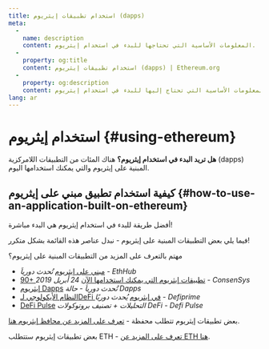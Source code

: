 ```yaml
---
title: استخدام تطبيقات إيثريوم (dapps)
meta:
  - 
    name: description
    content: المعلومات الأساسية التي تحتاجها للبدء في استخدام إيثريوم.
  - 
    property: og:title
    content: استخدام تطبيقات إيثريوم (dapps) | Ethereum.org
  - 
    property: og:description
    content: المعلومات الأساسية التي تحتاج إليها للبدء في استخدام إيثريوم.
lang: ar
---
```


# استخدام إيثريوم {#using-ethereum}

<div class="featured">

**هل تريد البدء في استخدام إيثريوم؟** هناك المئات من التطبيقات اللامركزية (dapps) المبنية على إيثريوم والتي يمكنك استخدامها اليوم.

</div>

## كيفية استخدام تطبيق مبني على إيثريوم {#how-to-use-an-application-built-on-ethereum}

أفضل طريقة للبدء في استخدام إيثريوم هي البدء مباشرة!

فيما يلي بعض التطبيقات المبنية على إيثريوم - نبدل عناصر هذه القائمة بشكل متكرر!

<RandomAppList />

مهتم بالتعرف على المزيد من التطبيقات المبنية على إيثريوم؟

- [مبني على إيثريوم](https://docs.ethhub.io/built-on-ethereum/built-on-ethereum/) _تُحدث دورياَ - EthHub_
- [90+ تطبيقات إيثريوم التي يمكنك استخدامها الآن](https://media.consensys.net/40-ethereum-apps-you-can-use-right-now-d643333769f7) _24 أبريل 2019 - ConsenSys_
- [إيثريوم Dapps](https://www.stateofthedapps.com/rankings/platform/ethereum) _تُحدث دورياَ - حالة Dapps_
- [النظام الأيكولوجي لـDeFi في إيثريوم](https://defiprime.com/ethereum) _يُحدث دوريًا - Defiprime_
- [DeFi Pulse](https://defipulse.com/) _التحليلات + تصنيف بروتوكولات DeFi - Defi Pulse_

بعض تطبيقات إيثريوم تتطلب محفظة - [تعرف على المزيد عن محافظ إيثريوم هنا](/ar/wallets/).

بعض تطبيقات إيثريوم ستتطلب ETH - [تعرف على المزيد عن ETH هنا](/ar/eth/).
